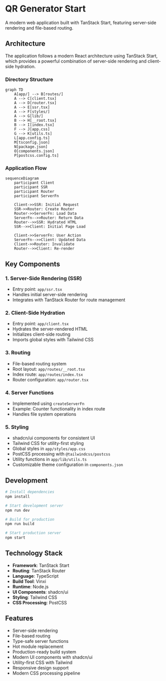 # QR Generator Start

A modern web application built with TanStack Start, featuring server-side rendering and file-based routing.

## Architecture

The application follows a modern React architecture using TanStack Start, which provides a powerful combination of server-side rendering and client-side hydration.

### Directory Structure

```mermaid
graph TD
    A[app/] --> B[routes/]
    A --> C[client.tsx]
    A --> D[router.tsx]
    A --> E[ssr.tsx]
    A --> F[styles/]
    A --> G[lib/]
    B --> H[__root.tsx]
    B --> I[index.tsx]
    F --> J[app.css]
    G --> K[utils.ts]
    L[app.config.ts]
    M[tsconfig.json]
    N[package.json]
    O[components.json]
    P[postcss.config.ts]
```

### Application Flow

```mermaid
sequenceDiagram
    participant Client
    participant SSR
    participant Router
    participant ServerFn

    Client->>SSR: Initial Request
    SSR->>Router: Create Router
    Router->>ServerFn: Load Data
    ServerFn-->>Router: Return Data
    Router-->>SSR: Hydrated HTML
    SSR-->>Client: Initial Page Load

    Client->>ServerFn: User Action
    ServerFn-->>Client: Updated Data
    Client->>Router: Invalidate
    Router-->>Client: Re-render
```

## Key Components

### 1. Server-Side Rendering (SSR)

- Entry point: `app/ssr.tsx`
- Handles initial server-side rendering
- Integrates with TanStack Router for route management

### 2. Client-Side Hydration

- Entry point: `app/client.tsx`
- Hydrates the server-rendered HTML
- Initializes client-side routing
- Imports global styles with Tailwind CSS

### 3. Routing

- File-based routing system
- Root layout: `app/routes/__root.tsx`
- Index route: `app/routes/index.tsx`
- Router configuration: `app/router.tsx`

### 4. Server Functions

- Implemented using `createServerFn`
- Example: Counter functionality in index route
- Handles file system operations

### 5. Styling

- shadcn/ui components for consistent UI
- Tailwind CSS for utility-first styling
- Global styles in `app/styles/app.css`
- PostCSS processing with `@tailwindcss/postcss`
- Utility functions in `app/lib/utils.ts`
- Customizable theme configuration in `components.json`

## Development

```bash
# Install dependencies
npm install

# Start development server
npm run dev

# Build for production
npm run build

# Start production server
npm start
```

## Technology Stack

- **Framework**: TanStack Start
- **Routing**: TanStack Router
- **Language**: TypeScript
- **Build Tool**: Vinxi
- **Runtime**: Node.js
- **UI Components**: shadcn/ui
- **Styling**: Tailwind CSS
- **CSS Processing**: PostCSS

## Features

- Server-side rendering
- File-based routing
- Type-safe server functions
- Hot module replacement
- Production-ready build system
- Modern UI components with shadcn/ui
- Utility-first CSS with Tailwind
- Responsive design support
- Modern CSS processing pipeline
